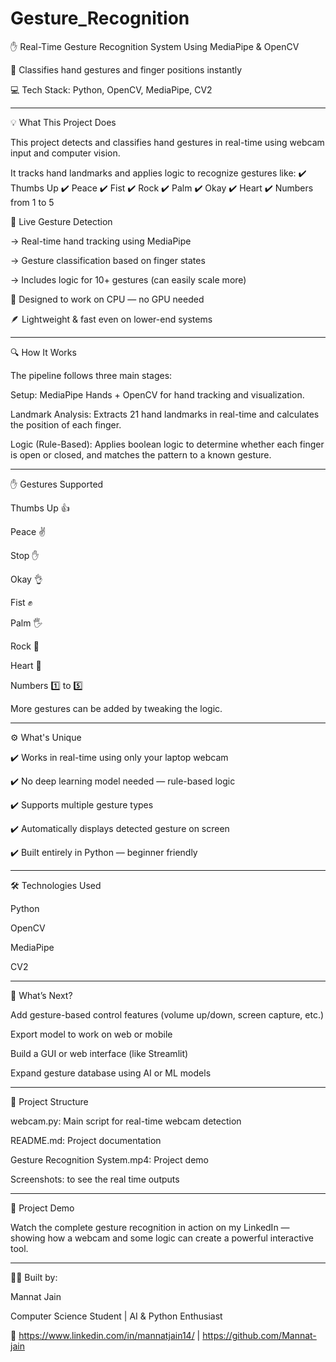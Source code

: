 # Gesture_Recognition
✋ Real-Time Gesture Recognition System Using MediaPipe & OpenCV

🧠 Classifies hand gestures and finger positions instantly

💻 Tech Stack: Python, OpenCV, MediaPipe, CV2
_________________________________________________________________________________________

💡 What This Project Does

This project detects and classifies hand gestures in real-time using webcam input and computer vision.

It tracks hand landmarks and applies logic to recognize gestures like:
✔️ Thumbs Up
✔️ Peace
✔️ Fist
✔️ Rock
✔️ Palm
✔️ Okay
✔️ Heart
✔️ Numbers from 1 to 5

🎥 Live Gesture Detection

→ Real-time hand tracking using MediaPipe

→ Gesture classification based on finger states

→ Includes logic for 10+ gestures (can easily scale more)

🧩 Designed to work on CPU — no GPU needed

🪶 Lightweight & fast even on lower-end systems
_________________________________________________________________________________________

🔍 How It Works

The pipeline follows three main stages:

Setup:
   MediaPipe Hands + OpenCV for hand tracking and visualization.

Landmark Analysis:
   Extracts 21 hand landmarks in real-time and calculates the position of each finger.

Logic (Rule-Based):
   Applies boolean logic to determine whether each finger is open or closed, and matches the pattern to a known gesture.
_________________________________________________________________________________________

✋ Gestures Supported

Thumbs Up 👍

Peace ✌️

Stop ✋

Okay 👌

Fist ✊

Palm 🖐️

Rock 🤘

Heart 🤍

Numbers 1️⃣ to 5️⃣

More gestures can be added by tweaking the logic.
_________________________________________________________________________________________

⚙️ What's Unique

✔️ Works in real-time using only your laptop webcam

✔️ No deep learning model needed — rule-based logic

✔️ Supports multiple gesture types

✔️ Automatically displays detected gesture on screen

✔️ Built entirely in Python — beginner friendly
_________________________________________________________________________________________

🛠️ Technologies Used

Python

OpenCV

MediaPipe

CV2
_________________________________________________________________________________________

🔮 What’s Next?

Add gesture-based control features (volume up/down, screen capture, etc.)

Export model to work on web or mobile

Build a GUI or web interface (like Streamlit)

Expand gesture database using AI or ML models
_________________________________________________________________________________________

📁 Project Structure

webcam.py: Main script for real-time webcam detection

README.md: Project documentation

Gesture Recognition System.mp4: Project demo

Screenshots: to see the real time outputs
_________________________________________________________________________________________

🎥 Project Demo

Watch the complete gesture recognition in action on my LinkedIn — showing how a webcam and some logic can create a powerful interactive tool.
_________________________________________________________________________________________

🙋‍♀️ Built by:

Mannat Jain

Computer Science Student | AI & Python Enthusiast

🔗 https://www.linkedin.com/in/mannatjain14/ | https://github.com/Mannat-jain
